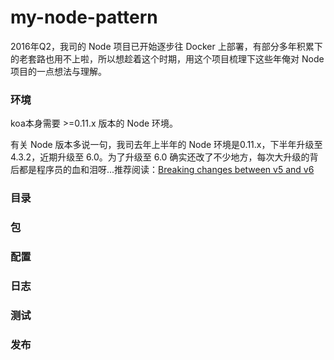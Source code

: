 # my-node-pattern

2016年Q2，我司的 Node 项目已开始逐步往 Docker 上部署，有部分多年积累下的老套路也用不上啦，所以想趁着这个时期，用这个项目梳理下这些年俺对 Node 项目的一点想法与理解。

### 环境

koa本身需要 >=0.11.x 版本的 Node 环境。

有关 Node 版本多说一句，我司去年上半年的 Node 环境是0.11.x，下半年升级至 4.3.2，近期升级至 6.0。为了升级至 6.0 确实还改了不少地方，每次大升级的背后都是程序员的血和泪呀...推荐阅读：[Breaking changes between v5 and v6](https://github.com/nodejs/node/wiki/Breaking-changes-between-v5-and-v6)

### 目录

### 包

### 配置

### 日志

### 测试

### 发布
